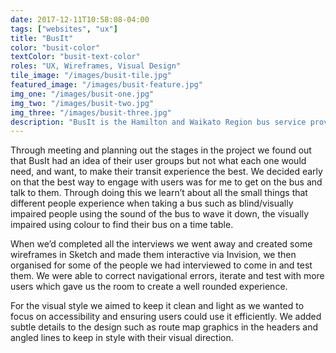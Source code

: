 ```yaml
---
date: 2017-12-11T10:58:08-04:00
tags: ["websites", "ux"]
title: "BusIt"
color: "busit-color"
textColor: "busit-text-color"
roles: "UX, Wireframes, Visual Design"
tile_image: "/images/busit-tile.jpg"
featured_image: "/images/busit-feature.jpg"
img_one: "/images/busit-one.jpg"
img_two: "/images/busit-two.jpg"
img_three: "/images/busit-three.jpg"
description: "BusIt is the Hamilton and Waikato Region bus service provider. They knew they needed a new site but didn't know what their users needed. That's where I come in. Through UX, wireframes, and design."
---
```


Through meeting and planning out the stages in the project we found out that BusIt had an idea of their user groups but not what each one would need, and want, to make their transit experience the best. We decided early on that the best way to engage with users was for me to get on the bus and talk to them. Through doing this we learn’t about all the small things that different people experience when taking a bus such as blind/visually impaired people using the sound of the bus to wave it down, the visually impaired using colour to find their bus on a time table.

When we’d completed all the interviews we went away and created some wireframes in Sketch and made them interactive via Invision, we then organised for some of the people we had interviewed to come in and test them. We were able to correct navigational errors, iterate and test with more users which gave us the room to create a well rounded experience.

For the visual style we aimed to keep it clean and light as we wanted to focus on accessibility and ensuring users could use it efficiently. We added subtle details to the design such as route map graphics in the headers and angled lines to keep in style with their visual direction.